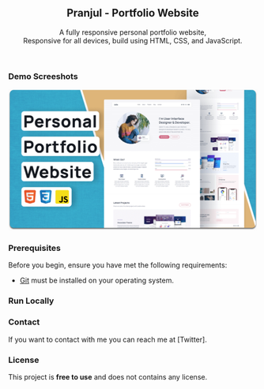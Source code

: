 <div align="center">
  <br />
  <br />

  <h2 align="center">Pranjul - Portfolio Website</h2>

  A fully responsive personal portfolio website, <br />Responsive for all devices, build using HTML, CSS, and JavaScript.


</div>

<br />

### Demo Screeshots

![Julia Desktop Demo](./readme-images/desktop.png "Desktop Demo")

### Prerequisites

Before you begin, ensure you have met the following requirements:

* [Git](https://git-scm.com/downloads "Download Git") must be installed on your operating system.

### Run Locally


### Contact

If you want to contact with me you can reach me at [Twitter].

### License

This project is **free to use** and does not contains any license.
